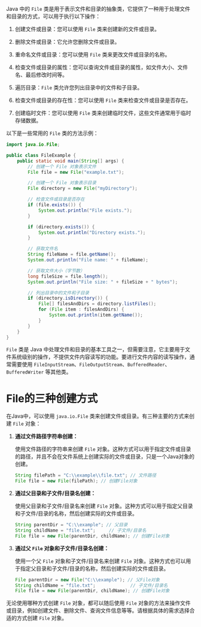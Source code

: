 Java 中的 `File` 类是用于表示文件和目录的抽象类，它提供了一种用于处理文件和目录的方式，可以用于执行以下操作：

1. 创建文件或目录：您可以使用 `File` 类来创建新的文件或目录。

2. 删除文件或目录：它允许您删除文件或目录。

3. 重命名文件或目录：您可以使用 `File` 类来更改文件或目录的名称。

4. 检查文件或目录的属性：您可以查询文件或目录的属性，如文件大小、文件名、最后修改时间等。

5. 遍历目录：`File` 类允许您列出目录中的文件和子目录。

6. 检查文件或目录的存在性：您可以使用 `File` 类来检查文件或目录是否存在。

7. 创建临时文件：您可以使用 `File` 类来创建临时文件，这些文件通常用于临时存储数据。

以下是一些常用的 `File` 类的方法示例：

```java
import java.io.File;

public class FileExample {
    public static void main(String[] args) {
        // 创建一个 File 对象表示文件
        File file = new File("example.txt");

        // 创建一个 File 对象表示目录
        File directory = new File("myDirectory");

        // 检查文件或目录是否存在
        if (file.exists()) {
            System.out.println("File exists.");
        }

        if (directory.exists()) {
            System.out.println("Directory exists.");
        }

        // 获取文件名
        String fileName = file.getName();
        System.out.println("File name: " + fileName);

        // 获取文件大小（字节数）
        long fileSize = file.length();
        System.out.println("File size: " + fileSize + " bytes");

        // 列出目录中的文件和子目录
        if (directory.isDirectory()) {
            File[] filesAndDirs = directory.listFiles();
            for (File item : filesAndDirs) {
                System.out.println(item.getName());
            }
        }
    }
}
```

`File` 类是 Java 中处理文件和目录的基本工具之一，但需要注意，它主要用于文件系统级别的操作，不提供文件内容读写的功能。要进行文件内容的读写操作，通常需要使用 `FileInputStream`、`FileOutputStream`、`BufferedReader`、`BufferedWriter` 等其他类。

# File的三种创建方式
在Java中，可以使用 `java.io.File` 类来创建文件或目录。有三种主要的方式来创建 `File` 对象：

1. **通过文件路径字符串创建：**

   使用文件路径的字符串来创建 `File` 对象。这种方式可以用于指定文件或目录的路径，并且不会在文件系统上创建实际的文件或目录，只是一个Java对象的创建。

   ```java
   String filePath = "C:\\example\\file.txt"; // 文件路径
   File file = new File(filePath); // 创建File对象
   ```

2. **通过父目录和子文件/目录名创建：**

   使用父目录和子文件/目录名来创建 `File` 对象。这种方式可以用于指定父目录和子文件/目录的名称，然后创建实际的文件或目录。

   ```java
   String parentDir = "C:\\example"; // 父目录
   String childName = "file.txt";     // 子文件/目录名
   File file = new File(parentDir, childName); // 创建File对象
   ```

3. **通过父 `File` 对象和子文件/目录名创建：**

   使用一个父 `File` 对象和子文件/目录名来创建 `File` 对象。这种方式也可以用于指定父目录和子文件/目录的名称，然后创建实际的文件或目录。

   ```java
   File parentDir = new File("C:\\example"); // 父File对象
   String childName = "file.txt";             // 子文件/目录名
   File file = new File(parentDir, childName); // 创建File对象
   ```

无论使用哪种方式创建 `File` 对象，都可以随后使用 `File` 对象的方法来操作文件或目录，例如创建文件、删除文件、查询文件信息等等。请根据具体的需求选择合适的方式创建 `File` 对象。